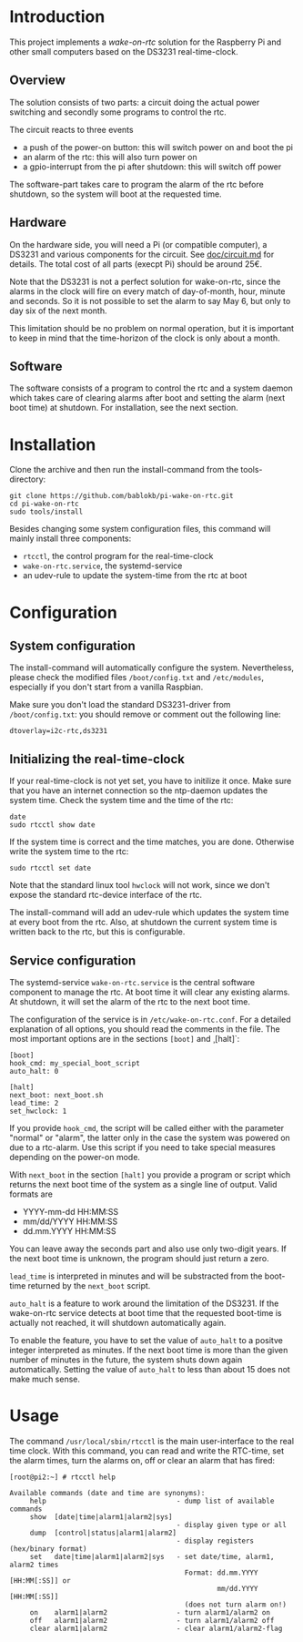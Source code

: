 Introduction
============

This project implements a *wake-on-rtc* solution for the Raspberry Pi and
other small computers based on the DS3231 real-time-clock.


Overview
--------

The solution consists of two parts: a circuit doing the actual power switching
and secondly some programs to control the rtc.

The circuit reacts to three events

  - a push of the power-on button: this will switch power on and boot the pi
  - an alarm of the rtc: this will also turn power on
  - a gpio-interrupt from the pi after shutdown: this will switch off power

The software-part takes care to program the alarm of the rtc before shutdown,
so the system will boot at the requested time.


Hardware
--------

On the hardware side, you will need a Pi (or compatible computer), a DS3231
and various components for the circuit. See
[doc/circuit.md](./doc/circuit.md "The switching circuit") for details. The
total cost of all parts (execpt Pi) should be around 25€.

Note that the DS3231 is not a perfect solution for wake-on-rtc, since the
alarms in the clock will fire on every match of day-of-month, hour, minute
and seconds. So it is not possible to set the alarm to say May 6, but only
to day six of the next month.

This limitation should be no problem on normal operation, but it is
important to keep in mind that the time-horizon of the clock is only
about a month.


Software
--------

The software consists of a program to control the rtc and a system daemon
which takes care of clearing alarms after boot and setting the alarm (next
boot time) at shutdown. For installation, see the next section.


Installation
============

Clone the archive and then run the install-command from the tools-directory:

    git clone https://github.com/bablokb/pi-wake-on-rtc.git
    cd pi-wake-on-rtc
    sudo tools/install

Besides changing some system configuration files, this command will
mainly install three components:

  - `rtcctl`, the control program for the real-time-clock
  - `wake-on-rtc.service`, the systemd-service
  - an udev-rule to update the system-time from the rtc at boot


Configuration
=============

System configuration
--------------------

The install-command will automatically configure the system. Nevertheless,
please check the modified files `/boot/config.txt` and `/etc/modules`,
especially if you don't start from a vanilla Raspbian.

Make sure you don't load the standard DS3231-driver from `/boot/config.txt`:
you should remove or comment out the following line:

    dtoverlay=i2c-rtc,ds3231


Initializing the real-time-clock
--------------------------------

If your real-time-clock is not yet set, you have to initilize it once.
Make sure that you have an internet connection so the ntp-daemon updates
the system time. Check the system time and the time of the rtc:

    date
    sudo rtcctl show date

If the system time is correct and the time matches, you are done. Otherwise
write the system time to the rtc:

    sudo rtcctl set date

Note that the standard linux tool `hwclock` will not work, since we don't
expose the standard rtc-device interface of the rtc.

The install-command will add an udev-rule which updates the system time
at every boot from the rtc. Also, at shutdown the current system time
is written back to the rtc, but this is configurable.


Service configuration
---------------------

The systemd-service `wake-on-rtc.service` is the central software component
to manage the rtc. At boot time it will clear any existing alarms. At
shutdown, it will set the alarm of the rtc to the next boot time.

The configuration of the service is in `/etc/wake-on-rtc.conf`. For a detailed
explanation of all options, you should read the comments in the file.
The most important options are in the sections `[boot]` and ¸[halt]`:

    [boot]
    hook_cmd: my_special_boot_script
    auto_halt: 0

    [halt]
    next_boot: next_boot.sh
    lead_time: 2
    set_hwclock: 1

If you provide `hook_cmd`, the script will be called either with the parameter
"normal" or "alarm", the latter only in the case the system was powered
on due to a rtc-alarm. Use this script if you need to take special measures
depending on the power-on mode.

With `next_boot` in the section `[halt]` you provide a program or script
which returns the next boot time of the system as a single line of output.
Valid formats are

  - YYYY-mm-dd HH:MM:SS
  - mm/dd/YYYY HH:MM:SS
  - dd.mm.YYYY HH:MM:SS

You can leave away the seconds part and also use only two-digit years.
If the next boot time is unknown, the program should just return a zero.

`lead_time` is interpreted in minutes and will be substracted from
the boot-time returned by the `next_boot` script.

`auto_halt` is a feature to work around the limitation of the DS3231.
If the wake-on-rtc service detects at boot time that the requested
boot-time is actually not reached, it will shutdown automatically again.

To enable the feature, you have to set the value of `auto_halt` to a
positve integer interpreted as minutes. If the next boot time is more than
the given number of minutes in the future, the system shuts down again
automatically. Setting the value of `auto_halt` to less than about 15
does not make much sense.


Usage
=====

The command `/usr/local/sbin/rtcctl` is the main user-interface to the
real time clock. With this command, you can read and write the RTC-time,
set the alarm times, turn the alarms on, off or clear an alarm that has
fired:

    [root@pi2:~] # rtcctl help

    Available commands (date and time are synonyms):
         help                                - dump list of available commands
         show  [date|time|alarm1|alarm2|sys]
                                             - display given type or all
         dump  [control|status|alarm1|alarm2]
                                             - display registers (hex/binary format)
         set   date|time|alarm1|alarm2|sys   - set date/time, alarm1, alarm2 times
                                               Format: dd.mm.YYYY [HH:MM[:SS]] or
                                                       mm/dd.YYYY [HH:MM[:SS]]
                                               (does not turn alarm on!)
         on    alarm1|alarm2                 - turn alarm1/alarm2 on
         off   alarm1|alarm2                 - turn alarm1/alarm2 off
         clear alarm1|alarm2                 - clear alarm1/alarm2-flag

